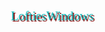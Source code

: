 <!DOCTYPE html>
<html>
<head>
  <title>My Website</title>
  <link href="https://fonts.googleapis.com/css2?family=Pacifico&display=swap" rel="stylesheet">
  <style>
    header {
      background-image: url('https://images.unsplash.com/photo-1534447677768-be436bb09401?ixlib=rb-1.2.1&auto=format&fit=crop&w=750&q=80');
      background-size: cover;
      background-position: center;
      color: #00B3B3;
      font-family: 'Pacifico', cursive;
      padding: 140px;
      text-shadow: 2px 2px #800000;
      position: relative;
    }

    .logo {
      position: absolute;
      bottom: 0;
      left: 0;
      font-size: 10px;
      margin: 0;
    }

    .logo-text {
  position: absolute;
  top: 30px;
  right: 30px;
  font-size: 20px;
  margin: 20px;
  text-shadow: 2px 2px #800000;
  animation-name: moveText;
  animation-duration: 2s;
  animation-direction: alternate;
  animation-iteration-count: infinite;
}

   .logo:after {
      content: "LOFTIES";
      position: absolute;
      bottom: 0;
      left: 0;
      height: 0;
      width: 0;
      border-bottom: 50px solid #800000;
      border-right: 50px solid transparent;
   }

    .logo:hover:after {
      border-bottom: 150px solid #00B3B3;
    }@keyframes moveText {
  from {
    transform: translateX(0);
  }
  to {
    transform: translateX(50px);
  }
}
  </style>
</head>
<body>
  <header>
    <div class="logo"></div>
    <div class="logo-text">LoftiesWindows</div>
  </header>
</body>

</html>
